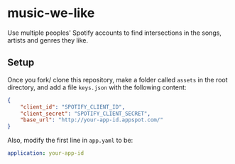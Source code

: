 # music-we-like
Use multiple peoples' Spotify accounts to find intersections in the songs, artists and genres they like.

## Setup

Once you fork/ clone this repository, make a folder called `assets` in the root directory, and add a file `keys.json` with the following content:

```json
{
	"client_id": "SPOTIFY_CLIENT_ID",
	"client_secret": "SPOTIFY_CLIENT_SECRET",
	"base_url": "http://your-app-id.appspot.com/"
}
```

Also, modify the first line in `app.yaml` to be:

```yaml
application: your-app-id
```
